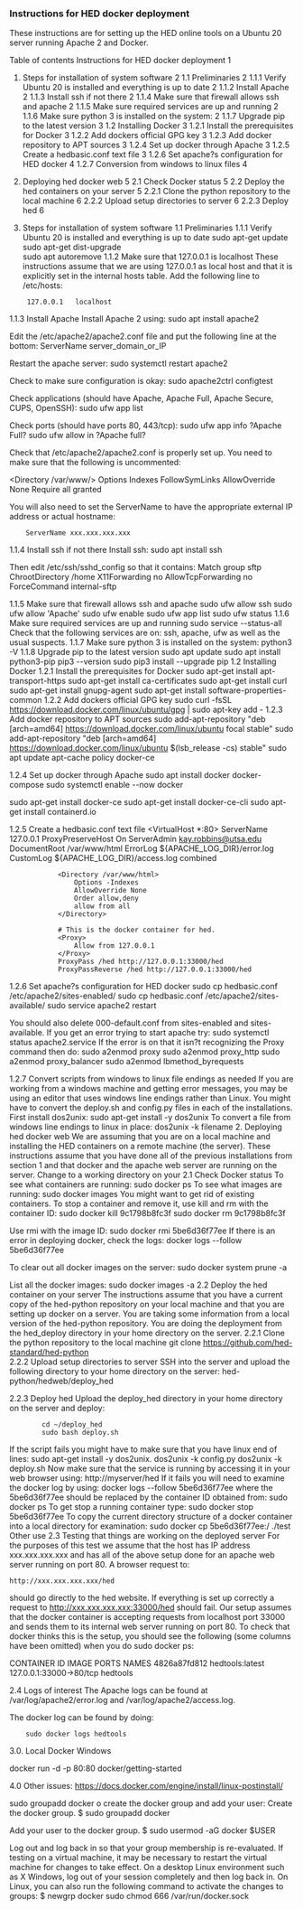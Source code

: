 ### Instructions for HED docker deployment
These instructions are for setting up the HED online tools on a Ubuntu 20 server running Apache 2 and Docker.

Table of contents
Instructions for HED docker deployment	1
1. Steps for installation of system software	2
1.1  Preliminaries	2
1.1.1 Verify Ubuntu 20 is installed and everything is up to date	2
1.1.2 Install Apache	2
1.1.3 Install ssh if not there	2
1.1.4 Make sure that firewall allows ssh and apache	2
1.1.5 Make sure required services are up and running	2
1.1.6 Make sure python 3 is installed on the system:	2
1.1.7 Upgrade pip to the latest version	3
1.2 Installing Docker	3
1.2.1 Install the prerequisites for Docker	3
1.2.2 Add dockers official GPG key	3
1.2.3 Add docker repository to APT sources	3
1.2.4 Set up docker through Apache	3
1.2.5  Create a hedbasic.conf text file	3
1.2.6 Set apache?s configuration for HED docker	4
1.2.7 Conversion from windows to linux files	4
2. Deploying hed docker web	5
2.1 Check Docker status	5
2.2  Deploy the hed containers on your server	5
2.2.1  Clone the python repository to the local machine	6
2.2.2   Upload setup directories to server	6
2.2.3   Deploy hed	6

1. Steps for installation of system software 
1.1  Preliminaries
1.1.1 Verify Ubuntu 20 is installed and everything is up to date
sudo apt-get update
sudo apt-get dist-upgrade	
sudo apt autoremove
1.1.2 Make sure that 127.0.0.1 is localhost
These instructions assume that we are using 127.0.0.1 as local host and that it is explicitly set in the internal hosts table.  Add the following line to /etc/hosts:

		127.0.0.1	localhost
1.1.3 Install Apache
Install Apache 2 using:
      	sudo apt install apache2

Edit the /etc/apache2/apache2.conf file and put the following line at the bottom:
		ServerName server_domain_or_IP

Restart the apache server:
		sudo systemctl restart apache2

Check to make sure configuration is okay:
		sudo apache2ctrl configtest

Check applications (should have Apache, Apache Full, Apache Secure, CUPS, OpenSSH):
		sudo ufw app list

Check ports (should have ports 80, 443/tcp):
             sudo ufw app info ?Apache Full?
		 sudo ufw allow in ?Apache full?

Check that /etc/apache2/apache2.conf is properly set up.  You need to make sure that the following is uncommented:

<Directory /var/www/>
        		Options Indexes FollowSymLinks
        		AllowOverride None
        		Require all granted
</Directory>

You will also need to set the ServerName to have the appropriate external IP address or actual hostname:

		ServerName xxx.xxx.xxx.xxx

1.1.4 Install ssh if not there
Install ssh:
		sudo apt install ssh

Then edit /etc/ssh/sshd_config so that it contains:
Match group sftp
ChrootDirectory /home
X11Forwarding no
AllowTcpForwarding no
ForceCommand internal-sftp

1.1.5 Make sure that firewall allows ssh and apache
sudo ufw allow ssh
sudo ufw allow 'Apache'
sudo ufw enable
sudo ufw app list
sudo ufw status
1.1.6 Make sure required services are up and running
sudo service --status-all
Check that the following services are on:  ssh, apache, ufw as well as the usual suspects. 
1.1.7 Make sure python 3 is installed on the system:
          		 python3 -V
1.1.8 Upgrade pip to the latest version
sudo apt update
     		sudo apt install python3-pip
     		pip3 --version
     		sudo pip3 install --upgrade pip
1.2 Installing Docker
1.2.1 Install the prerequisites for Docker
sudo apt-get install apt-transport-https
sudo apt-get install ca-certificates
sudo apt-get install curl
sudo apt-get install gnupg-agent
sudo apt-get install software-properties-common
1.2.2 Add dockers official GPG key
sudo curl -fsSL https://download.docker.com/linux/ubuntu/gpg | sudo apt-key add -
1.2.3 Add docker repository to APT sources
sudo add-apt-repository "deb [arch=amd64] https://download.docker.com/linux/ubuntu focal stable"
sudo add-apt-repository "deb [arch=amd64] https://download.docker.com/linux/ubuntu $(lsb_release -cs) stable"
sudo apt update
apt-cache policy docker-ce

1.2.4 Set up docker through Apache
sudo apt install docker docker-compose
sudo systemctl enable --now docker

sudo apt-get install docker-ce 
sudo apt-get install docker-ce-cli 
sudo apt-get install containerd.io

1.2.5 Create a hedbasic.conf text file
<VirtualHost *:80>
    			ServerName 127.0.0.1
    			ProxyPreserveHost On
    			ServerAdmin kay.robbins@utsa.edu
    			DocumentRoot /var/www/html
    			ErrorLog ${APACHE_LOG_DIR}/error.log
    			CustomLog ${APACHE_LOG_DIR}/access.log combined

        		<Directory /var/www/html>
            		Options -Indexes
        			AllowOverride None
            		Order allow,deny
            		allow from all
        		</Directory>

    			# This is the docker container for hed.
    			<Proxy>
    				Allow from 127.0.0.1
    			</Proxy>
        		ProxyPass /hed http://127.0.0.1:33000/hed
        		ProxyPassReverse /hed http://127.0.0.1:33000/hed 
</VirtualHost>
1.2.6 Set apache?s configuration for HED docker
sudo cp hedbasic.conf /etc/apache2/sites-enabled/
sudo cp hedbasic.conf /etc/apache2/sites-available/
sudo service apache2 restart

You should also delete 000-default.conf from sites-enabled and sites-available. If you get an error trying to start apache try:
sudo systemctl status apache2.service
If the error is on that it isn?t recognizing the Proxy command then do:
sudo a2enmod proxy
sudo a2enmod proxy_http
sudo a2enmod proxy_balancer
sudo a2enmod lbmethod_byrequests

1.2.7 Convert scripts from windows to linux file endings as needed
If you are working from a windows machine and getting error messages, you may be using an editor that uses windows line endings rather than Linux.  You might have to 
convert the deploy.sh and config.py files in each of the installations.  First install dos2unix:
           		sudo apt-get install -y dos2unix
To convert a file from windows line endings to linux in place:
     		dos2unix -k filename
2. Deploying hed docker web
We are assuming that you are on a local machine and installing the HED containers on a remote machine (the server). These instructions assume that you have done all of the previous installations from section 1 and that docker and the apache web server are running on the server.  Change to a working directory on your 
2.1 Check Docker status
To see what containers are running:
sudo docker ps
To see what images are running:
sudo docker images
You might want to get rid of existing containers.  To stop a container and remove it, use kill and rm with the container ID:
      	sudo docker kill 9c1798b8fc3f
      	sudo docker rm 9c1798b8fc3f
 
Use rmi with the image ID:
      	sudo docker rmi  5be6d36f77ee
If there is an error in deploying docker, check the logs:
 	docker logs --follow 5be6d36f77ee

To clear out all docker images on the server:
		sudo docker system prune -a

List all the docker images:
		sudo docker images -a
2.2  Deploy the hed container on your server
The instructions assume that you have a current copy of the hed-python repository on your local machine and that you are setting up docker on a server.  You are taking some information from a local version of the hed-python repository. You are doing the deployment from the hed_deploy directory in your home directory on the server.
2.2.1  Clone the python repository to the local machine 
git clone https://github.com/hed-standard/hed-python      
2.2.2   Upload setup directories to server
SSH into the server and upload the following directory to your home directory on the server:
hed-python/hedweb/deploy_hed

2.2.3   Deploy hed
Upload the deploy_hed directory in your home directory on the server and deploy:

          	cd ~/deploy_hed
          	sudo bash deploy.sh
If the script fails you might have to make sure that you have linux end of lines:
sudo apt-get install -y dos2unix.
     	dos2unix -k config.py
     	dos2unix -k deploy.sh
Now make sure that the service is running by accessing it in your web browser using:
          		http://myserver/hed
If it fails you will need to examine the docker log by using:
          		docker logs --follow 5be6d36f77ee
where the 5be6d36f77ee should be replaced by the container ID obtained from:
     		sudo docker ps
To get stop a running container type:
sudo docker stop 5be6d36f77ee
To copy the current directory structure of a docker container into a local directory for examination:
sudo docker cp 5be6d36f77ee:/ ./test
Other use
2.3  Testing that things are working on the deployed server
For the purposes of this test we assume that the host has IP address xxx.xxx.xxx.xxx and has all of the above setup done for an apache  web server running on port 80.  A browser request to:

	http://xxx.xxx.xxx.xxx/hed

should go directly to the hed website.  If everything is set up correctly a request to http://xxx.xxx.xxx.xxx:33000/hed should fail.  Our setup assumes that the docker container is accepting requests from localhost port 33000 and sends them to its internal web server running on port 80.  To check that docker thinks this is the setup, you should see the following (some columns have been omitted) when you do sudo docker ps:

CONTAINER ID   IMAGE               PORTS                      NAMES
4826a87fd812   hedtools:latest     127.0.0.1:33000->80/tcp    hedtools


2.4  Logs of interest
The Apache logs can be found at /var/log/apache2/error.log and /var/log/apache2/access.log.

The docker log can be found by doing:

		sudo docker logs hedtools


3.0. Local Docker Windows

docker run -d -p 80:80 docker/getting-started


4.0 Other issues:
https://docs.docker.com/engine/install/linux-postinstall/

sudo groupadd docker
o create the docker group and add your user:
Create the docker group.
$ sudo groupadd docker
 
Add your user to the docker group.
$ sudo usermod -aG docker $USER
 
Log out and log back in so that your group membership is re-evaluated.
If testing on a virtual machine, it may be necessary to restart the virtual machine for changes to take effect.
On a desktop Linux environment such as X Windows, log out of your session completely and then log back in.
On Linux, you can also run the following command to activate the changes to groups:
$ newgrp docker
sudo chmod 666 /var/run/docker.sock


